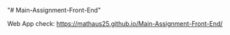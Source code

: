 "# Main-Assignment-Front-End" 

Web App check: https://mathaus25.github.io/Main-Assignment-Front-End/
